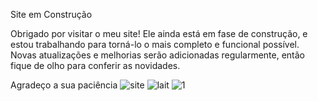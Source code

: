 Site em Construção

Obrigado por visitar o meu site! Ele ainda está em fase de construção, e estou trabalhando para torná-lo o mais completo e funcional possível. Novas atualizações e melhorias serão adicionadas regularmente, então fique de olho para conferir as novidades.

Agradeço a sua paciência ![site]()
![lait](https://github.com/user-attachments/assets/3594d08f-a3f4-4d73-b3e9-79df2346de12)
![1](https://github.com/user-attachments/assets/2af25235-58ed-468a-9f36-58fa12d5e23b)
